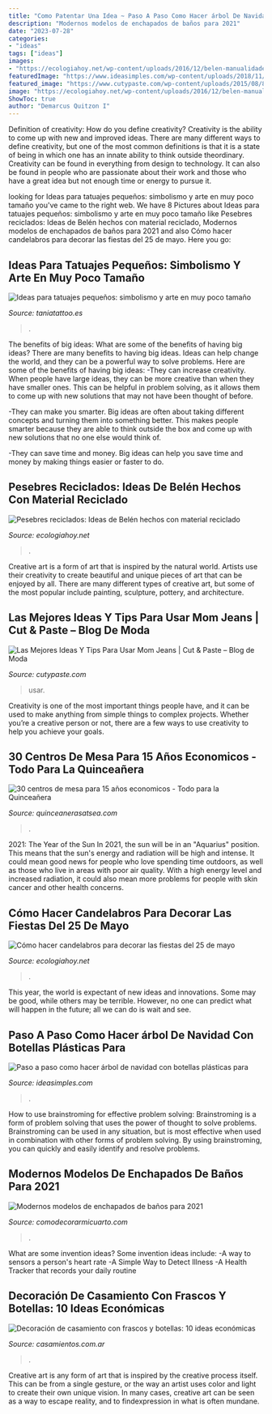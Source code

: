 ```yaml
---
title: "Como Patentar Una Idea ~ Paso A Paso Como Hacer árbol De Navidad Con Botellas Plásticas Para"
description: "Modernos modelos de enchapados de baños para 2021"
date: "2023-07-28"
categories:
- "ideas"
tags: ["ideas"]
images:
- "https://ecologiahoy.net/wp-content/uploads/2016/12/belen-manualidades.jpg"
featuredImage: "https://www.ideasimples.com/wp-content/uploads/2018/11/0c00b9b3b5a32c6da39a8841d44b66da.jpg"
featured_image: "https://www.cutypaste.com/wp-content/uploads/2015/08/8d7af2229d1309a49c36e5b2df2fc5e3.jpg"
image: "https://ecologiahoy.net/wp-content/uploads/2016/12/belen-manualidades.jpg"
ShowToc: true
author: "Demarcus Quitzon I"
---
```



Definition of creativity: How do you define creativity?
Creativity is the ability to come up with new and improved ideas. There are many different ways to define creativity, but one of the most common definitions is that it is a state of being in which one has an innate ability to think outside theordinary. Creativity can be found in everything from design to technology. It can also be found in people who are passionate about their work and those who have a great idea but not enough time or energy to pursue it.

	

		
looking for Ideas para tatuajes pequeños: simbolismo y arte en muy poco tamaño you've came to the right web. We have 8 Pictures about Ideas para tatuajes pequeños: simbolismo y arte en muy poco tamaño like Pesebres reciclados: Ideas de Belén hechos con material reciclado, Modernos modelos de enchapados de baños para 2021 and also Cómo hacer candelabros para decorar las fiestas del 25 de mayo. Here you go:
		
    
## Ideas Para Tatuajes Pequeños: Simbolismo Y Arte En Muy Poco Tamaño

<img loading=lazy src="https://s3-eu-west-1.amazonaws.com/taniatattoo/wp-content/uploads/2020/09/07161617/Tatuaje-pequeno-de-Palmera-taniatatoo-772x1030.jpg" onerror="this.onerror=null;this.src='https://tse4.mm.bing.net/th?id=OIP.TjhevN4Lc0dK-B30BWUocQHaJ4&amp;pid=15.1';" alt="Ideas para tatuajes pequeños: simbolismo y arte en muy poco tamaño">

_Source: taniatattoo.es_

>. 

	

The benefits of big ideas: What are some of the benefits of having big ideas?
There are many benefits to having big ideas. Ideas can help change the world, and they can be a powerful way to solve problems. Here are some of the benefits of having big ideas: 
-They can increase creativity. When people have large ideas, they can be more creative than when they have smaller ones. This can be helpful in problem solving, as it allows them to come up with new solutions that may not have been thought of before. 

-They can make you smarter. Big ideas are often about taking different concepts and turning them into something better. This makes people smarter because they are able to think outside the box and come up with new solutions that no one else would think of. 

-They can save time and money. Big ideas can help you save time and money by making things easier or faster to do.

    
## Pesebres Reciclados: Ideas De Belén Hechos Con Material Reciclado

<img loading=lazy src="https://ecologiahoy.net/wp-content/uploads/2016/12/belen-manualidades.jpg" onerror="this.onerror=null;this.src='https://tse1.mm.bing.net/th?id=OIP.zZHv93ZS0TA29yaBEILqfQHaKD&amp;pid=15.1';" alt="Pesebres reciclados: Ideas de Belén hechos con material reciclado">

_Source: ecologiahoy.net_

>. 

	

Creative art is a form of art that is inspired by the natural world. Artists use their creativity to create beautiful and unique pieces of art that can be enjoyed by all. There are many different types of creative art, but some of the most popular include painting, sculpture, pottery, and architecture.

    
## Las Mejores Ideas Y Tips Para Usar Mom Jeans | Cut &amp; Paste – Blog De Moda

<img loading=lazy src="https://www.cutypaste.com/wp-content/uploads/2015/08/8d7af2229d1309a49c36e5b2df2fc5e3.jpg" onerror="this.onerror=null;this.src='https://tse1.mm.bing.net/th?id=OIP.JUqM4GGdZ6boGgzSmkf1sAHaJ3&amp;pid=15.1';" alt="Las Mejores Ideas Y Tips Para Usar Mom Jeans | Cut &amp; Paste – Blog de Moda">

_Source: cutypaste.com_

>usar. 

	

Creativity is one of the most important things people have, and it can be used to make anything from simple things to complex projects. Whether you’re a creative person or not, there are a few ways to use creativity to help you achieve your goals.

    
## 30 Centros De Mesa Para 15 Años Economicos - Todo Para La Quinceañera

<img loading=lazy src="http://quinceanerasatsea.com/wp-content/uploads/2016/11/centros-de-mesa-para-15-años-economicos-24.jpg" onerror="this.onerror=null;this.src='https://tse2.mm.bing.net/th?id=OIP._QYmAfctc64PWVLf9xZVegHaLI&amp;pid=15.1';" alt="30 centros de mesa para 15 años economicos - Todo para la Quinceañera">

_Source: quinceanerasatsea.com_

>. 

	

2021: The Year of the Sun
In 2021, the sun will be in an "Aquarius" position. This means that the sun's energy and radiation will be high and intense. It could mean good news for people who love spending time outdoors, as well as those who live in areas with poor air quality. With a high energy level and increased radiation, it could also mean more problems for people with skin cancer and other health concerns.

    
## Cómo Hacer Candelabros Para Decorar Las Fiestas Del 25 De Mayo

<img loading=lazy src="https://ecologiahoy.net/wp-content/uploads/2015/12/candelabro1.png" onerror="this.onerror=null;this.src='https://tse1.mm.bing.net/th?id=OIP.S-trrv6IQcvQ6CIiUYGD9AHaLS&amp;pid=15.1';" alt="Cómo hacer candelabros para decorar las fiestas del 25 de mayo">

_Source: ecologiahoy.net_

>. 

	

This year, the world is expectant of new ideas and innovations. Some may be good, while others may be terrible. However, no one can predict what will happen in the future; all we can do is wait and see.

    
## Paso A Paso Como Hacer árbol De Navidad Con Botellas Plásticas Para

<img loading=lazy src="https://www.ideasimples.com/wp-content/uploads/2018/11/0c00b9b3b5a32c6da39a8841d44b66da.jpg" onerror="this.onerror=null;this.src='https://tse4.mm.bing.net/th?id=OIP.64MpSyebQfF2r8aW_YokEwHaLH&amp;pid=15.1';" alt="Paso a paso como hacer árbol de navidad con botellas plásticas para">

_Source: ideasimples.com_

>. 

	

How to use brainstroming for effective problem solving:
Brainstroming is a form of problem solving that uses the power of thought to solve problems. Brainstroming can be used in any situation, but is most effective when used in combination with other forms of problem solving. By using brainstroming, you can quickly and easily identify and resolve problems.

    
## Modernos Modelos De Enchapados De Baños Para 2021

<img loading=lazy src="https://comodecorarmicuarto.com/wp-content/uploads/2021/04/modelos-de-enchapados-de-banos-elegancia.jpg" onerror="this.onerror=null;this.src='https://tse1.mm.bing.net/th?id=OIP.dYcV3z8ffkAJSuHBvdoirwHaJ4&amp;pid=15.1';" alt="Modernos modelos de enchapados de baños para 2021">

_Source: comodecorarmicuarto.com_

>. 

	

What are some invention ideas?
Some invention ideas include:
-A way to sensors a person's heart rate 
-A Simple Way to Detect Illness 
-A Health Tracker that records your daily routine

    
## Decoración De Casamiento Con Frascos Y Botellas: 10 Ideas Económicas

<img loading=lazy src="https://cdn0.casamientos.com.ar/img_r_76747/7/4/7/6/t30_7_76747.jpg" onerror="this.onerror=null;this.src='https://tse4.mm.bing.net/th?id=OIP.3Y0PBB4em-Crmh4emFRp1QHaLH&amp;pid=15.1';" alt="Decoración de casamiento con frascos y botellas: 10 ideas económicas">

_Source: casamientos.com.ar_

>. 

	

Creative art is any form of art that is inspired by the creative process itself. This can be from a single gesture, or the way an artist uses color and light to create their own unique vision. In many cases, creative art can be seen as a way to escape reality, and to findexpression in what is often mundane.

